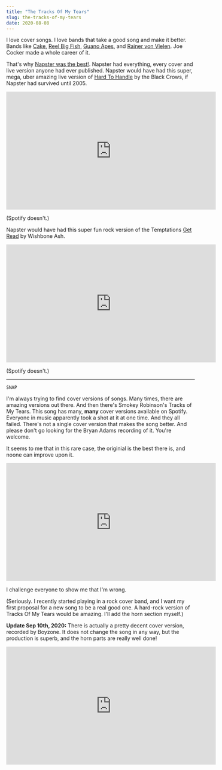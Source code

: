 ```yaml
---
title: "The Tracks Of My Tears"
slug: the-tracks-of-my-tears
date: 2020-08-08
---
```



I love cover songs. I love bands that take a good song and make it better. Bands like [Cake](https://www.youtube.com/watch?v=f9rCUQjmkxU), [Reel Big Fish](https://www.youtube.com/watch?v=QHpU0ZfXZ_g), [Guano Apes](https://www.youtube.com/watch?v=Q9jJufz9RNE), and [Rainer von Vielen](https://www.youtube.com/watch?v=oYFe76uvmms). Joe Cocker made a whole career of it.

That's why [Napster was the best!](link://slug/hard-to-handle). Napster had everything, every cover and live version anyone had ever published. Napster would have had this super, mega, uber amazing live version of [Hard To Handle](link://slug/hard-to-handle) by the Black Crows, if Napster had survived until 2005.

<div class="video-container">
<iframe width="560" height="315" src="https://www.youtube-nocookie.com/embed/ilFOdcrLvHo?start=3" frameborder="0" allow="accelerometer; autoplay; encrypted-media; gyroscope; picture-in-picture" loading="lazy" allowfullscreen></iframe>
</div>

(Spotify doesn't.)

Napster would have had this super fun rock version of the Temptations [Get Read](https://www.youtube-nocookie.com/watch?v=PV97roslmt0) by Wishbone Ash.

<div class="video-container">
<iframe width="560" height="315" src="https://www.youtube-nocookie.com/embed/NLqyFH6wo4k" frameborder="0" allow="accelerometer; autoplay; encrypted-media; gyroscope; picture-in-picture" loading="lazy" allowfullscreen></iframe>
</div>

(Spotify doesn't.)

---

<code>SNAP</code>

I'm always trying to find cover versions of songs. Many times, there are amazing versions out there. And then there's Smokey Robinson's Tracks of My Tears. This song has many, **many** cover versions available on Spotify. Everyone in music apparently took a shot at it at one time. And they all failed. There's not a single cover version that makes the song better. And please don't go looking for the Bryan Adams recording of it. You're welcome.

It seems to me that in this rare case, the originial is the best there is, and noone can improve upon it.

<div class="video-container">
<iframe width="560" height="315" src="https://www.youtube-nocookie.com/embed/rNS6D4hSQdA" frameborder="0" allow="accelerometer; autoplay; encrypted-media; gyroscope; picture-in-picture" loading="lazy" allowfullscreen></iframe>
</div>

I challenge everyone to show me that I'm wrong.

(Seriously. I recently started playing in a rock cover band, and I want my first proposal for a new song to be a real good one. A hard-rock version of Tracks Of My Tears would be amazing. I'll add the horn section myself.)

**Update Sep 10th, 2020:** There is actually a pretty decent cover version, recorded by Boyzone. It does not change the song in any way, but the production is superb, and the horn parts are really well done!

<div class="video-container">
<iframe width="560" height="315" src="https://www.youtube-nocookie.com/embed/s17xomf6RN8" frameborder="0" allow="accelerometer; autoplay; encrypted-media; gyroscope; picture-in-picture" loading="lazy" allowfullscreen></iframe>
</div>
